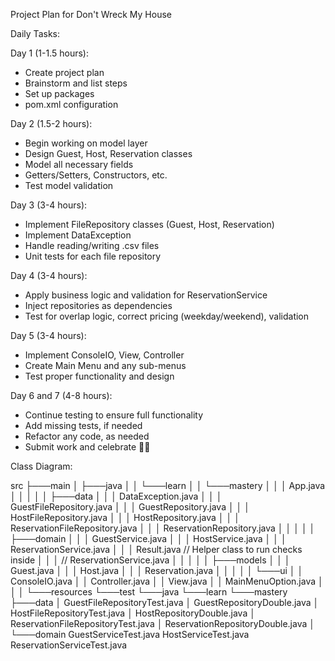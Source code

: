 Project Plan for Don't Wreck My House

Daily Tasks:

Day 1 (1-1.5 hours):
- Create project plan
- Brainstorm and list steps 
- Set up packages
- pom.xml configuration

Day 2 (1.5-2 hours):
- Begin working on model layer
- Design Guest, Host, Reservation classes
- Model all necessary fields
- Getters/Setters, Constructors, etc.
- Test model validation

Day 3 (3-4 hours):
- Implement FileRepository classes (Guest, Host, Reservation)
- Implement DataException
- Handle reading/writing .csv files
- Unit tests for each file repository 

Day 4 (3-4 hours):
- Apply business logic and validation for ReservationService
- Inject repositories as dependencies
- Test for overlap logic, correct pricing (weekday/weekend), validation

Day 5 (3-4 hours):
- Implement ConsoleIO, View, Controller
- Create Main Menu and any sub-menus
- Test proper functionality and design

Day 6 and 7 (4-8 hours):
- Continue testing to ensure full functionality
- Add missing tests, if needed
- Refactor any code, as needed
- Submit work and celebrate 🎉🥳

Class Diagram:

src
├───main
│   ├───java
│   │   └───learn
│   │       └───mastery
│   │           │   App.java
│   │           │
│   │           ├───data
│   │           │       DataException.java
│   │           │       GuestFileRepository.java
│   │           │       GuestRepository.java
│   │           │       HostFileRepository.java
│   │           │       HostRepository.java
│   │           │       ReservationFileRepository.java
│   │           │       ReservationRepository.java
│   │           │
│   │           ├───domain
│   │           │       GuestService.java
│   │           │       HostService.java
│   │           │       ReservationService.java
│   │           │       Result.java                 // Helper class to run checks inside 
│   │           │                                   // ReservationService.java
│   │           │
│   │           ├───models
│   │           │       Guest.java
│   │           │       Host.java
│   │           │       Reservation.java
│   │           │
│   │           └───ui
│   │                   ConsoleIO.java
│   │                   Controller.java
│   │                   View.java
│   │                   MainMenuOption.java
│   │
│   └───resources
└───test
└───java
└───learn
└───mastery
├───data
│       GuestFileRepositoryTest.java
│       GuestRepositoryDouble.java
│       HostFileRepositoryTest.java
│       HostRepositoryDouble.java
│       ReservationFileRepositoryTest.java
│       ReservationRepositoryDouble.java
│
└───domain
        GuestServiceTest.java
        HostServiceTest.java
        ReservationServiceTest.java
